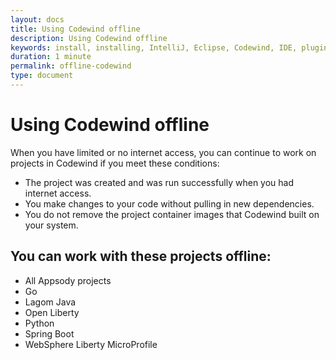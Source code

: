 ```yaml
---
layout: docs
title: Using Codewind offline
description: Using Codewind offline
keywords: install, installing, IntelliJ, Eclipse, Codewind, IDE, plugin, plug-in, settings, creating, project, projects, template, code change, edit, edits, application, removing
duration: 1 minute
permalink: offline-codewind
type: document
---
```


# Using Codewind offline
When you have limited or no internet access, you can continue to work on projects in Codewind if you meet these conditions:
- The project was created and was run successfully when you had internet access.
- You make changes to your code without pulling in new dependencies.
- You do not remove the project container images that Codewind built on your system.

## You can work with these projects offline:
- All Appsody projects
- Go
- Lagom Java
- Open Liberty
- Python
- Spring Boot
- WebSphere Liberty MicroProfile
